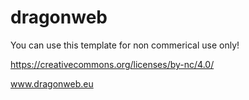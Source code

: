 # dragonweb

You can use this template for non commerical use only!

https://creativecommons.org/licenses/by-nc/4.0/

www.dragonweb.eu 

